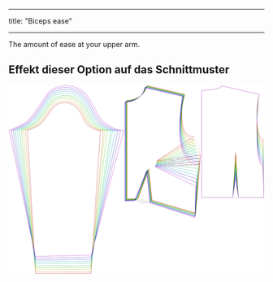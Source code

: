 - - -
title: "Biceps ease"
- - -

The amount of ease at your upper arm.

## Effekt dieser Option auf das Schnittmuster

![This image shows the effect of this option by superimposing several variants that have a different value for this option](breanna_bicepsease_sample.svg "Effect of this option on the pattern")
